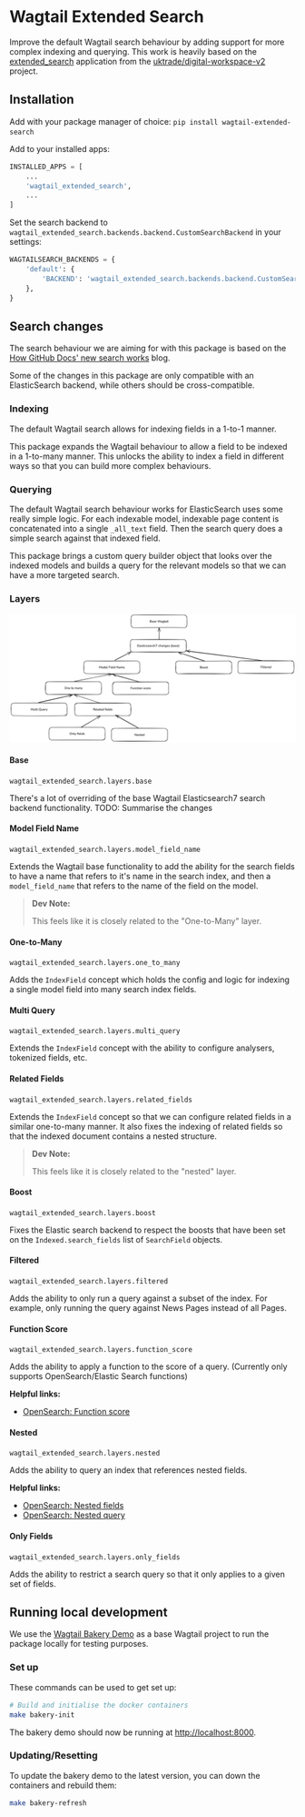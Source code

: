 # Wagtail Extended Search

Improve the default Wagtail search behaviour by adding support for more complex indexing and querying.
This work is heavily based on the [extended_search](https://github.com/uktrade/digital-workspace-v2/tree/2cecde1de6c790b0176ef79cab76f88d173cf244/src/extended_search) application from the [uktrade/digital-workspace-v2](https://github.com/uktrade/digital-workspace-v2/) project.

## Installation

Add with your package manager of choice:
`pip install wagtail-extended-search`

Add to your installed apps:
```python
INSTALLED_APPS = [
    ...
    'wagtail_extended_search',
    ...
]
```

Set the search backend to `wagtail_extended_search.backends.backend.CustomSearchBackend` in your settings:
```python
WAGTAILSEARCH_BACKENDS = {
    'default': {
        'BACKEND': 'wagtail_extended_search.backends.backend.CustomSearchBackend',
    },
}
```

## Search changes

The search behaviour we are aiming for with this package is based on the [How GitHub Docs' new search works](https://github.blog/engineering/how-github-docs-new-search-works/) blog.

Some of the changes in this package are only compatible with an ElasticSearch backend, while others should be cross-compatible.

### Indexing

The default Wagtail search allows for indexing fields in a 1-to-1 manner.

This package expands the Wagtail behaviour to allow a field to be indexed in a 1-to-many manner. This unlocks the ability to index a field in different ways so that you can build more complex behaviours.

### Querying

The default Wagtail search behaviour works for ElasticSearch uses some really simple logic. For each indexable model, indexable page content is concatenated into a single `_all_text` field. Then the search query does a simple search against that indexed field.

This package brings a custom query builder object that looks over the indexed models and builds a query for the relevant models so that we can have a more targeted search.

### Layers

<!-- Include a PNG -->
![Layer dependencies](./dependencies.excalidraw.png)


#### Base

`wagtail_extended_search.layers.base`

There's a lot of overriding of the base Wagtail Elasticsearch7 search backend functionality.
TODO: Summarise the changes

#### Model Field Name

`wagtail_extended_search.layers.model_field_name`

Extends the Wagtail base functionality to add the ability for the search fields to have a name that refers to it's name in the search index, and then a `model_field_name` that refers to the name of the field on the model.

> **Dev Note:**
>
> This feels like it is closely related to the "One-to-Many" layer.

#### One-to-Many

`wagtail_extended_search.layers.one_to_many`

Adds the `IndexField` concept which holds the config and logic for indexing a single model field into many search index fields.

#### Multi Query

`wagtail_extended_search.layers.multi_query`

Extends the `IndexField` concept with the ability to configure analysers, tokenized fields, etc.

#### Related Fields

`wagtail_extended_search.layers.related_fields`

Extends the `IndexField` concept so that we can configure related fields in a similar one-to-many manner. It also fixes the indexing of related fields so that the indexed document contains a nested structure.

> **Dev Note:**
>
> This feels like it is closely related to the "nested" layer.

#### Boost

`wagtail_extended_search.layers.boost`

Fixes the Elastic search backend to respect the boosts that have been set on the `Indexed.search_fields` list of `SearchField` objects.

#### Filtered

`wagtail_extended_search.layers.filtered`

Adds the ability to only run a query against a subset of the index. For example, only running the query against News Pages instead of all Pages.

#### Function Score

`wagtail_extended_search.layers.function_score`

Adds the ability to apply a function to the score of a query. (Currently only supports OpenSearch/Elastic Search functions)

**Helpful links:**
- [OpenSearch: Function score](https://opensearch.org/docs/latest/query-dsl/compound/function-score/)

#### Nested

`wagtail_extended_search.layers.nested`

Adds the ability to query an index that references nested fields.

**Helpful links:**
- [OpenSearch: Nested fields](https://opensearch.org/docs/latest/field-types/supported-field-types/nested/)
- [OpenSearch: Nested query](https://opensearch.org/docs/latest/query-dsl/joining/nested/)

#### Only Fields

`wagtail_extended_search.layers.only_fields`

Adds the ability to restrict a search query so that it only applies to a given set of fields.

## Running local development

We use the [Wagtail Bakery Demo](https://github.com/wagtail/bakerydemo) as a base Wagtail project to run the package locally for testing purposes.

### Set up

These commands can be used to get set up:

```bash
# Build and initialise the docker containers
make bakery-init
```

The bakery demo should now be running at [http://localhost:8000](http://localhost:8000).

### Updating/Resetting

To update the bakery demo to the latest version, you can down the containers and rebuild them:

```bash
make bakery-refresh
```
